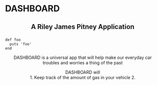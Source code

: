 # DASHBOARD
## <center> A Riley James Pitney Application <center/>
### <center><div class="highlight">
  <pre><code class="language-ruby" data-lang="ruby"><span class="k">def</span> <span class="nf">foo</span>
  <span class="nb">puts</span> <span class="s1">&#39;foo&#39;</span>
<span class="k">end</span></code></pre></div> <center/>
<indent> DASHBOARD is a universal app that will help make our everyday car troubles and worries a thing of the past<indent/>
<center> DASHBOARD will<center/>
1. Keep track of the amount of gas in your vehicle
2.
